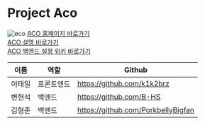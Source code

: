 

# Project Aco

![eco](https://user-images.githubusercontent.com/102219209/217315957-94799ba2-3d4a-4c99-be23-84e32813c97d.PNG)
[ACO 홈페이지 바로가기](http://43.200.152.148:3075/)<br>
[ACO 설명 바로가기](https://github.com/TEAM-ACO/aco-front)<br>
[ACO 백엔드 설정 위키 바로가기](https://github.com/TEAM-ACO/aco-back/wiki)

|이름|역할|Github|
|---|---|------|
|이태일|프론트엔드|https://github.com/k1k2brz|
|변현석|백엔드|https://github.com/B-HS|
|김형준|백엔드|https://github.com/PorkbellyBigfan|
